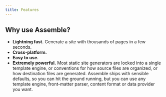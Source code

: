 ```yaml
---
title: Features
---
```


## Why use Assemble?

- **Lightning fast.** Generate a site with thousands of pages in a few seconds.
- **Cross-platform.**
- **Easy to use.**
- **Extremely powerful.** Most static site generators are locked into a single template engine, or conventions for how source files are organized, or how destination files are generated. Assemble ships with sensible defaults, so you can hit the ground running, but you can use any template engine, front-matter parser, content format or data provider you want.
